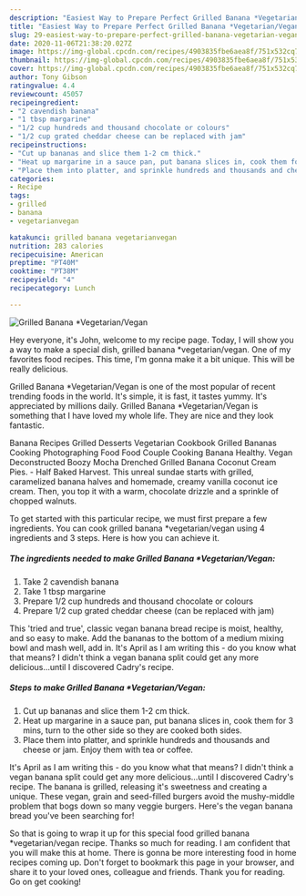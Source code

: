 ```yaml
---
description: "Easiest Way to Prepare Perfect Grilled Banana *Vegetarian/Vegan"
title: "Easiest Way to Prepare Perfect Grilled Banana *Vegetarian/Vegan"
slug: 29-easiest-way-to-prepare-perfect-grilled-banana-vegetarian-vegan
date: 2020-11-06T21:38:20.027Z
image: https://img-global.cpcdn.com/recipes/4903835fbe6aea8f/751x532cq70/grilled-banana-vegetarianvegan-recipe-main-photo.jpg
thumbnail: https://img-global.cpcdn.com/recipes/4903835fbe6aea8f/751x532cq70/grilled-banana-vegetarianvegan-recipe-main-photo.jpg
cover: https://img-global.cpcdn.com/recipes/4903835fbe6aea8f/751x532cq70/grilled-banana-vegetarianvegan-recipe-main-photo.jpg
author: Tony Gibson
ratingvalue: 4.4
reviewcount: 45057
recipeingredient:
- "2 cavendish banana"
- "1 tbsp margarine"
- "1/2 cup hundreds and thousand chocolate or colours"
- "1/2 cup grated cheddar cheese can be replaced with jam"
recipeinstructions:
- "Cut up bananas and slice them 1-2 cm thick."
- "Heat up margarine in a sauce pan, put banana slices in, cook them for 3 mins, turn to the other side so they are cooked both sides."
- "Place them into platter, and sprinkle hundreds and thousands and cheese or jam. Enjoy them with tea or coffee."
categories:
- Recipe
tags:
- grilled
- banana
- vegetarianvegan

katakunci: grilled banana vegetarianvegan 
nutrition: 283 calories
recipecuisine: American
preptime: "PT40M"
cooktime: "PT38M"
recipeyield: "4"
recipecategory: Lunch

---
```



![Grilled Banana *Vegetarian/Vegan](https://img-global.cpcdn.com/recipes/4903835fbe6aea8f/751x532cq70/grilled-banana-vegetarianvegan-recipe-main-photo.jpg)

Hey everyone, it's John, welcome to my recipe page. Today, I will show you a way to make a special dish, grilled banana *vegetarian/vegan. One of my favorites food recipes. This time, I'm gonna make it a bit unique. This will be really delicious.

Grilled Banana *Vegetarian/Vegan is one of the most popular of recent trending foods in the world. It's simple, it is fast, it tastes yummy. It's appreciated by millions daily. Grilled Banana *Vegetarian/Vegan is something that I have loved my whole life. They are nice and they look fantastic.

Banana Recipes Grilled Desserts Vegetarian Cookbook Grilled Bananas Cooking Photographing Food Food Couple Cooking Banana Healthy. Vegan Deconstructed Boozy Mocha Drenched Grilled Banana Coconut Cream Pies. - Half Baked Harvest. This unreal sundae starts with grilled, caramelized banana halves and homemade, creamy vanilla coconut ice cream. Then, you top it with a warm, chocolate drizzle and a sprinkle of chopped walnuts.


To get started with this particular recipe, we must first prepare a few ingredients. You can cook grilled banana *vegetarian/vegan using 4 ingredients and 3 steps. Here is how you can achieve it.

<!--inarticleads1-->

##### The ingredients needed to make Grilled Banana *Vegetarian/Vegan:

1. Take 2 cavendish banana
1. Take 1 tbsp margarine
1. Prepare 1/2 cup hundreds and thousand chocolate or colours
1. Prepare 1/2 cup grated cheddar cheese (can be replaced with jam)


This &#39;tried and true&#39;, classic vegan banana bread recipe is moist, healthy, and so easy to make. Add the bananas to the bottom of a medium mixing bowl and mash well, add in. It&#39;s April as I am writing this - do you know what that means? I didn&#39;t think a vegan banana split could get any more delicious…until I discovered Cadry&#39;s recipe. 

<!--inarticleads2-->

##### Steps to make Grilled Banana *Vegetarian/Vegan:

1. Cut up bananas and slice them 1-2 cm thick.
1. Heat up margarine in a sauce pan, put banana slices in, cook them for 3 mins, turn to the other side so they are cooked both sides.
1. Place them into platter, and sprinkle hundreds and thousands and cheese or jam. Enjoy them with tea or coffee.


It&#39;s April as I am writing this - do you know what that means? I didn&#39;t think a vegan banana split could get any more delicious…until I discovered Cadry&#39;s recipe. The banana is grilled, releasing it&#39;s sweetness and creating a unique. These vegan, grain and seed-filled burgers avoid the mushy-middle problem that bogs down so many veggie burgers. Here&#39;s the vegan banana bread you&#39;ve been searching for! 

So that is going to wrap it up for this special food grilled banana *vegetarian/vegan recipe. Thanks so much for reading. I am confident that you will make this at home. There is gonna be more interesting food in home recipes coming up. Don't forget to bookmark this page in your browser, and share it to your loved ones, colleague and friends. Thank you for reading. Go on get cooking!
